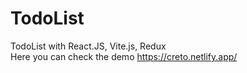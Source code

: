 # TodoList
TodoList with React.JS, Vite.js, Redux <br>
Here you can check the demo https://creto.netlify.app/

